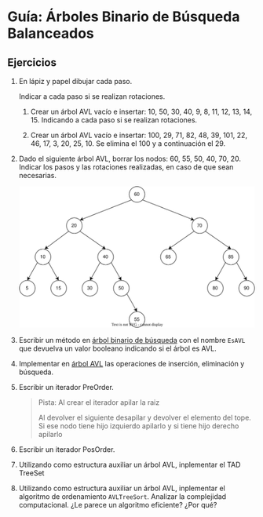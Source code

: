 # Guía: Árboles Binario de Búsqueda Balanceados

## Ejercicios

1. En lápiz y papel dibujar cada paso.

   Indicar a cada paso si se realizan rotaciones.

   1. Crear un árbol AVL vacío e insertar: 10, 50, 30, 40, 9, 8, 11, 12, 13, 14, 15. Indicando a cada paso si se realizan rotaciones.

   2. Crear un árbol AVL vacío e insertar: 100, 29, 71, 82, 48, 39, 101, 22, 46, 17, 3, 20, 25, 10. Se elimina el 100 y a continuación el 29.

2. Dado el siguiente árbol AVL, borrar los nodos: 60, 55, 50, 40, 70, 20. Indicar los pasos y las rotaciones realizadas, en caso de que sean necesarias.

   ![Árbol AVL](imagenes/arbol-avl.drawio.svg)

3. Escribir un método en [árbol binario de búsqueda](binarytree/binarynode.go) con el nombre `EsAVL` que devuelva un valor booleano indicando si el árbol es AVL.

4. Implementar en [árbol AVL](avl/avltreenode.go) las operaciones de inserción, eliminación y búsqueda.

5. Escribir un iterador PreOrder.

   > Pista: Al crear el iterador apilar la raiz
   >
   > Al devolver el siguiente desapilar y devolver el elemento del tope. Si ese nodo tiene hijo izquierdo apilarlo y si tiene hijo derecho apilarlo

6. Escribir un iterador PosOrder.

7. Utilizando como estructura auxiliar un árbol AVL, inplementar el TAD TreeSet

8. Utilizando como estructura auxiliar un árbol AVL, inplementar el algoritmo de ordenamiento `AVLTreeSort`. Analizar la complejidad computacional. ¿Le parece un algoritmo eficiente? ¿Por qué?
